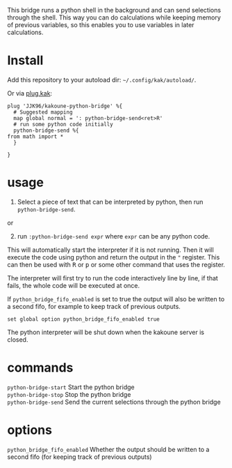 This bridge runs a python shell in the background and can send selections through the shell.
This way you can do calculations while keeping memory of previous variables, so this enables you to use variables in later calculations.

# Install

Add this repository to your autoload dir: `~/.config/kak/autoload/`.

Or via [plug.kak](https://github.com/andreyorst/plug.kak):

```
plug 'JJK96/kakoune-python-bridge' %{
  # Suggested mapping
  map global normal = ': python-bridge-send<ret>R'
  # run some python code initially
  python-bridge-send %{
from math import *
  }
  
}
```

# usage

1. Select a piece of text that can be interpreted by python, then run `python-bridge-send`.

or

2. run `:python-bridge-send expr` where `expr` can be any python code.

This will automatically start the interpreter if it is not running.
Then it will execute the code using python and return the output in the `"` register.
This can then be used with <kbd>R</kbd> or <kbd>p</kbd> or some other command that uses the register.

The interpreter will first try to run the code interactively line by line, if that fails, the whole code will be executed at once.

If `python_bridge_fifo_enabled` is set to true the output will also be written to a second fifo, for example to keep track of previous outputs. 

```
set global option python_bridge_fifo_enabled true
```

The python interpreter will be shut down when the kakoune server is closed.

# commands

`python-bridge-start` Start the python bridge  
`python-bridge-stop` Stop the python bridge  
`python-bridge-send` Send the current selections through the python bridge  

# options

`python_bridge_fifo_enabled` Whether the output should be written to a second fifo (for keeping track of previous outputs)  
